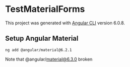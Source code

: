 # TestMaterialForms

This project was generated with [Angular CLI](https://github.com/angular/angular-cli) version 6.0.8.

## Setup Angular Material

``` npm
ng add @angular/material@6.2.1
```

Note that @angular/material@6.3.0 broken
